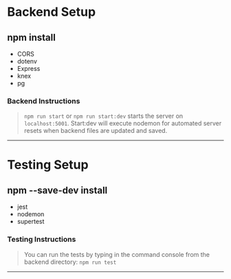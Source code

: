 # Backend Setup

## npm install

- CORS
- dotenv
- Express
- knex
- pg

### Backend Instructions

> `npm run start` or `npm run start:dev` starts the server on `localhost:5001`. Start:dev will execute nodemon for automated server resets when backend files are updated and saved.

---

# Testing Setup

## npm --save-dev install

- jest
- nodemon
- supertest

### Testing Instructions

> You can run the tests by typing in the command console from the backend directory: `npm run test`

---
